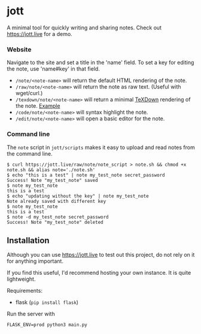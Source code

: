 # jott
A minimal tool for quickly writing and sharing notes.  Check out https://jott.live for a demo.

### Website

Navigate to the site and set a title in the 'name' field.  To set a key for editing the note, use
'name#key' in that field.

- `/note/<note-name>` will return the default HTML rendering of the note.
- `/raw/note/<note-name>` will return the note as raw text. (Useful with wget/curl.)
- `/texdown/note/<note-name>` will return a minimal [TeXDown](https://github.com/tex-ninja/texdown#texdown) rendering of the note. [Example](https://jott.live/texdown/note/test)
- `/code/note/<note-name>` will syntax highlight the note.
- `/edit/note/<note-name>` will open a basic editor for the note.


### Command line

The `note` script in `jott/scripts` makes it easy to upload and read notes from the command line.

```
$ curl https://jott.live/raw/note/note_script > note.sh && chmod +x note.sh && alias note='./note.sh'
$ echo "this is a test" | note my_test_note secret_password
Success! Note "my_test_note" saved
$ note my_test_note
this is a test
$ echo "updating without the key" | note my_test_note
Note already saved with different key
$ note my_test_note
this is a test
$ note -d my_test_note secret_password
Success! Note "my_test_note" deleted
```

## Installation
Although you can use https://jott.live to test out this project, do not rely on it for anything important.

If you find this useful, I'd recommend hosting your own instance.  It is quite lightweight.

Requirements:
- flask (`pip install flask`)

Run the server with
```
FLASK_ENV=prod python3 main.py
```

